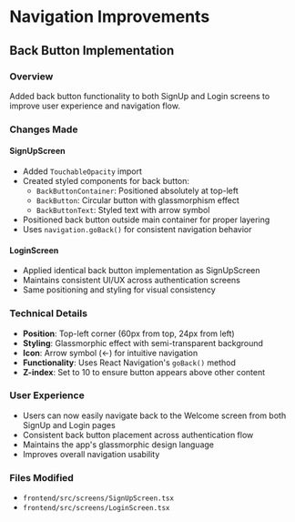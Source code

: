 # Navigation Improvements

## Back Button Implementation

### Overview
Added back button functionality to both SignUp and Login screens to improve user experience and navigation flow.

### Changes Made

#### SignUpScreen
- Added `TouchableOpacity` import
- Created styled components for back button:
  - `BackButtonContainer`: Positioned absolutely at top-left
  - `BackButton`: Circular button with glassmorphism effect
  - `BackButtonText`: Styled text with arrow symbol
- Positioned back button outside main container for proper layering
- Uses `navigation.goBack()` for consistent navigation behavior

#### LoginScreen
- Applied identical back button implementation as SignUpScreen
- Maintains consistent UI/UX across authentication screens
- Same positioning and styling for visual consistency

### Technical Details
- **Position**: Top-left corner (60px from top, 24px from left)
- **Styling**: Glassmorphic effect with semi-transparent background
- **Icon**: Arrow symbol (←) for intuitive navigation
- **Functionality**: Uses React Navigation's `goBack()` method
- **Z-index**: Set to 10 to ensure button appears above other content

### User Experience
- Users can now easily navigate back to the Welcome screen from both SignUp and Login pages
- Consistent back button placement across authentication flow
- Maintains the app's glassmorphic design language
- Improves overall navigation usability

### Files Modified
- `frontend/src/screens/SignUpScreen.tsx`
- `frontend/src/screens/LoginScreen.tsx` 